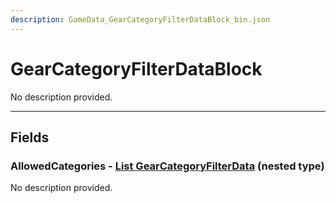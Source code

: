 ```yaml
---
description: GameData_GearCategoryFilterDataBlock_bin.json
---
```


# GearCategoryFilterDataBlock

No description provided.

***

## Fields

### AllowedCategories - [List GearCategoryFilterData](../../nested-types/gearcategoryfilterdata.md) (nested type)

No description provided.
